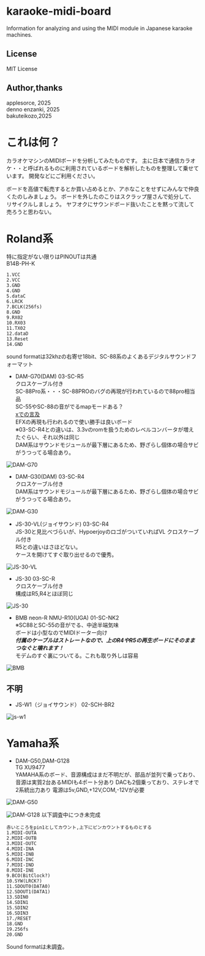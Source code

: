 # karaoke-midi-board
Information for analyzing and using the  MIDI module in Japanese karaoke machines.

## License
MIT License

## Author,thanks
applesorce, 2025  
denno enzanki, 2025  
bakuteikozo,2025  

# これは何？

カラオケマシンのMIDIボードを分析してみたものです。
主に日本で通信カラオケ・・と呼ばれるものに利用されているボードを解析したものを整理して乗せています。
開発などにご利用ください。

ボードを高値で転売するとか買い占めるとか、アホなことをせずにみんなで仲良くたのしみましょう。
ボードを外したのこりはスクラップ屋さんで処分して、リサイクルしましょう。
ヤフオクにサウンドボード抜いたことを黙って流して売ろうと思わない。

# Roland系
特に指定がない限りはPINOUTは共通  
B14B-PH-K
~~~
1.VCC
2.VCC
3.GND
4.GND
5.dataC
6.LRCK
7.BCLK(256fs)
8.GND
9.RX02
10.RX03
11.TX02
12.dataD
13.Reset
14.GND
~~~

sound formatは32khzの右寄せ18bit、SC-88系のよくあるデジタルサウンドフォーマット  

- DAM-G70(DAM)
03-SC-R5  
クロスケーブル付き  
SC-88Pro系・・・SC-88PROのバグの再現が行われているので88pro相当品  
SC-55やSC-88の音がでるmapモードある？  
[xでの言及](https://x.com/applesorce/status/1939278572646289752)  
 EFXの再現も行われるので使い勝手は良いボード  
※03-SC-R4との違いは、3.3vのromを扱うためのレベルコンバータが増えたぐらい、それ以外は同じ  
DAM系はサウンドモジュールが最下層にあるため、野ざらし個体の場合サビがうつってる場合あり。  

![DAM-G70](images/DAM-G70-03-SC-R5.jpg)


- DAM-G30(DAM)
03-SC-R4  
クロスケーブル付き  
DAM系はサウンドモジュールが最下層にあるため、野ざらし個体の場合サビがうつってる場合あり。  

![DAM-G30](images/DAM-G-30_03-SC-R4.jpg)

- JS-30-VL(ジョイサウンド)
03-SC-R4  
JS-30と見比べづらいが、HypoerjoyのロゴがついていればVL
クロスケーブル付き  
R5との違いはさほどない。  
ケースを開けてすぐ取り出せるので優秀。  

![JS-30-VL](images/JS-30vl-03-SC-R4.jpg)

- JS-30
03-SC-R  
クロスケーブル付き  
構成はR5,R4とほぼ同じ  

![JS-30](images/JS-30-03-SC-R.jpg)

- BMB neon-R NMU-R10(UGA)
01-SC-NK2    
※SC88とSC-55の音がでる、中途半端気味  
ボードは小型なのでMIDIドーター向け  
***付属のケーブルはストレートなので、上のR4やR5の再生ボードにそのままつなぐと壊れます！***  
モデムのすぐ裏についてる。これも取り外しは容易

![BMB](images/NMU-R10-01-SC-NK2.jpg)

## 不明

- JS-W1（ジョイサウンド）
02-SCH-BR2

![js-w1](images/JS-W1-02-SCH-BR2.jpg)

# Yamaha系
- DAM-G50,DAM-G128  
TG XU9477  
YAMAHA系のボード、音源構成はまだ不明だが、部品が並列で乗っており、音源は実質2台あるMIDIも4ポート分あり
DACも2個乗っており、ステレオで2系統出力あり
電源は5v,GND,+12V,COM,-12Vが必要

![DAM-G50](images/DAM-G50-XU9477.jpg)

![DAM-G128](images/XU9477-pinout.jpg)
以下調査中につき未完成
~~~
赤いところをpin1としてカウント,上下にピンカウントするものとする
1.MIDI-OUTA
2.MIDI-OUTB
3.MIDI-OUTC
4.MIDI-INA
5.MIDI-INB
6.MIDI-INC
7.MIDI-IND
8.MIDI-INE
9.BCO(BitClock?)
10.SYW(LRCK?)
11.SDOUT0(DATA0)
12.SDOUT1(DATA1)
13.SDIN0
14.SDIN1
15.SDIN2
16.SDIN3
17./RESET
18.GND
19.256fs
20.GND
~~~
Sound formatは未調査。